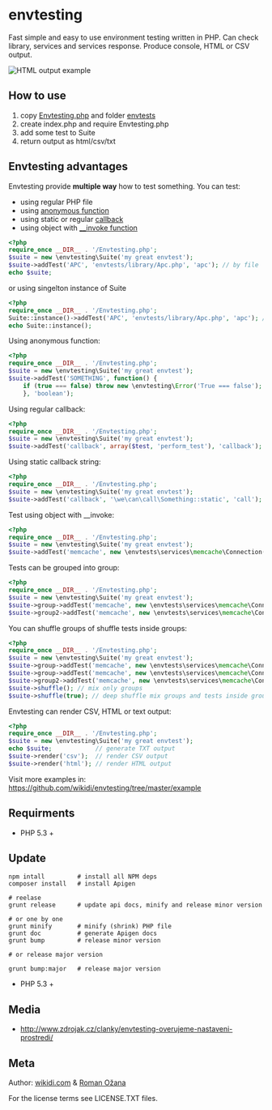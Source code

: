 # envtesting

Fast simple and easy to use environment testing written in PHP. Can check library, services and services response.
Produce console, HTML or CSV output.

![HTML output example](/wikidi/envtesting/raw/master/doc/envtesting.png "HTML output")

## How to use

1. copy [Envtesting.php](https://raw.github.com/wikidi/envtesting/master/doc/envtesting.php) and folder [envtests](https://github.com/wikidi/envtesting/tree/master/envtests)
2. create index.php and require Envtesting.php
3. add some test to Suite
4. return output as html/csv/txt

## Envtesting advantages

Envtesting provide **multiple way** how to test something. You can test:

- using regular PHP file
- using [anonymous function](http://php.net/manual/en/functions.anonymous.php)
- using static or regular [callback](http://php.net/manual/en/language.types.callable.php)
- using object with [__invoke function](http://www.php.net/manual/en/language.oop5.magic.php#object.invoke)


```php
<?php
require_once __DIR__ . '/Envtesting.php';
$suite = new \envtesting\Suite('my great envtest');
$suite->addTest('APC', 'envtests/library/Apc.php', 'apc'); // by file
echo $suite;
```
or using singelton instance of Suite

```php
<?php
require_once __DIR__ . '/Envtesting.php';
Suite::instance()->addTest('APC', 'envtests/library/Apc.php', 'apc'); // by file
echo Suite::instance();
```

Using anonymous function:

```php
<?php
require_once __DIR__ . '/Envtesting.php';
$suite = new \envtesting\Suite('my great envtest');
$suite->addTest('SOMETHING', function() {
	if (true === false) throw new \envtesting\Error('True === false');
	}, 'boolean');
```

Using regular callback:

```php
<?php
require_once __DIR__ . '/Envtesting.php';
$suite = new \envtesting\Suite('my great envtest');
$suite->addTest('callback', array($test, 'perform_test'), 'callback');
```
Using static callback string:

```php
<?php
require_once __DIR__ . '/Envtesting.php';
$suite = new \envtesting\Suite('my great envtest');
$suite->addTest('callback', '\we\can\call\Something::static', 'call');
```

Test using object with __invoke:

```php
<?php
require_once __DIR__ . '/Envtesting.php';
$suite = new \envtesting\Suite('my great envtest');
$suite->addTest('memcache', new \envtests\services\memcache\Connection('127.0.0.1', 11211), 'service');
```

Tests can be grouped into group:

```php
<?php
require_once __DIR__ . '/Envtesting.php';
$suite = new \envtesting\Suite('my great envtest');
$suite->group->addTest('memcache', new \envtests\services\memcache\Connection('127.0.0.1', 11211), 'service');
$suite->group2->addTest('memcache', new \envtests\services\memcache\Connection('127.0.0.1', 11211), 'service');
```

You can shuffle groups of shuffle tests inside groups:

```php
<?php
require_once __DIR__ . '/Envtesting.php';
$suite = new \envtesting\Suite('my great envtest');
$suite->group->addTest('memcache', new \envtests\services\memcache\Connection('127.0.0.1', 11211), 'service');
$suite->group->addTest('memcache', new \envtests\services\memcache\Connection('127.0.0.1', 11211), 'service');
$suite->group2->addTest('memcache', new \envtests\services\memcache\Connection('127.0.0.1', 11211), 'service');
$suite->shuffle(); // mix only groups
$suite->shuffle(true); // deep shuffle mix groups and tests inside group
```
Envtesting can render CSV, HTML or text output:

```php
<?php
require_once __DIR__ . '/Envtesting.php';
$suite = new \envtesting\Suite('my great envtest');
echo $suite;            // generate TXT output
$suite->render('csv');  // render CSV output
$suite->render('html'); // render HTML output
```

Visit more examples in: https://github.com/wikidi/envtesting/tree/master/example

## Requirments

- PHP 5.3 +

## Update

```
npm intall         # install all NPM deps
composer install   # install Apigen

# reelase
grunt release      # update api docs, minify and release minor version

# or one by one
grunt minify       # minify (shrink) PHP file
grunt doc          # generate Apigen docs
grunt bump         # release minor version

# or release major version

grunt bump:major   # release major version

```

- PHP 5.3 +

## Media

- http://www.zdrojak.cz/clanky/envtesting-overujeme-nastaveni-prostredi/

## Meta

Author: [wikidi.com](http://wikidi.com) & [Roman Ožana](https://github.com/OzzyCzech)

For the license terms see LICENSE.TXT files.
